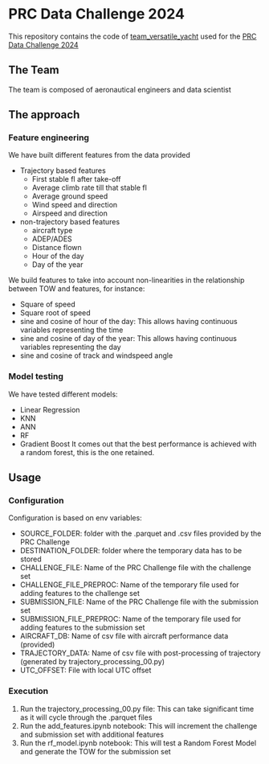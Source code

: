 # PRC Data Challenge 2024

This repository contains the code of [team_versatile_yacht](https://ansperformance.eu/study/data-challenge/teams.html#team_versatile_yacht) used for the [PRC Data Challenge 2024](https://ansperformance.eu/study/data-challenge/)

## The Team
The team is composed of aeronautical engineers and data scientist

## The approach
### Feature engineering
We have built different features from the data provided
- Trajectory based features
  - First stable fl after take-off
  - Average climb rate till that stable fl
  - Average ground speed
  - Wind speed and direction
  - Airspeed and direction
- non-trajectory based features
  - aircraft type
  - ADEP/ADES
  - Distance flown
  - Hour of the day
  - Day of the year

We build features to take into account non-linearities in the relationship between TOW and features, for instance:
- Square of speed
- Square root of speed
- sine and cosine of hour of the day: This allows having continuous variables representing the time
- sine and cosine of day of the year: This allows having continuous variables representing the day
- sine and cosine of track and windspeed angle

 
### Model testing
We have tested different models:
- Linear Regression
- KNN
- ANN
- RF
- Gradient Boost
It comes out that the best performance is achieved with a random forest, this is the one retained.
 
## Usage
### Configuration
Configuration is based on env variables:
- SOURCE_FOLDER: folder with the .parquet and .csv files provided by the PRC Challenge
- DESTINATION_FOLDER: folder where the temporary data has to be stored
- CHALLENGE_FILE: Name of the PRC Challenge file with the challenge set
- CHALLENGE_FILE_PREPROC: Name of the temporary file used for adding features to the challenge set
- SUBMISSION_FILE:  Name of the PRC Challenge file with the submission set
- SUBMISSION_FILE_PREPROC: Name of the temporary file used for adding features to the submission set
- AIRCRAFT_DB: Name of csv file with aircraft performance data (provided)
- TRAJECTORY_DATA: Name of csv file with post-processing of trajectory (generated by trajectory_processing_00.py)
- UTC_OFFSET: File with local UTC offset
### Execution
1. Run the trajectory_processing_00.py file: This can take significant time as it will cycle through the .parquet files
2. Run the add_features.ipynb notebook: This will increment the challenge and submission set with additional features
3. Run the rf_model.ipynb notebook: This will test a Random Forest Model and generate the TOW for the submission set
   
